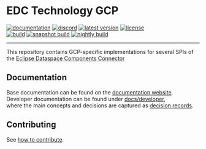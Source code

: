 # EDC Technology GCP

[![documentation](https://img.shields.io/badge/documentation-8A2BE2?style=flat-square)](https://eclipse-edc.github.io)
[![discord](https://img.shields.io/badge/discord-chat-brightgreen.svg?style=flat-square&logo=discord)](https://discord.gg/n4sD9qtjMQ)
[![latest version](https://img.shields.io/maven-central/v/org.eclipse.edc.gcp/gcp-core?logo=apache-maven&style=flat-square&label=latest%20version)](https://search.maven.org/artifact/org.eclipse.edc.gcp/gcp-core)
[![license](https://img.shields.io/github/license/eclipse-edc/Technology-Azure?style=flat-square&logo=apache)](https://www.apache.org/licenses/LICENSE-2.0)
<br>
[![build](https://img.shields.io/github/actions/workflow/status/eclipse-edc/Technology-Gcp/verify.yaml?branch=main&logo=GitHub&style=flat-square&label=ci)](https://github.com/eclipse-edc/Technology-Gcp/actions/workflows/verify.yaml?query=branch%3Amain)
[![snapshot build](https://img.shields.io/github/actions/workflow/status/eclipse-edc/Technology-Gcp/trigger_snapshot.yml?branch=main&logo=GitHub&style=flat-square&label=snapshot-build)](https://github.com/eclipse-edc/Technology-Gcp/actions/workflows/trigger_snapshot.yml)
[![nightly build](https://img.shields.io/github/actions/workflow/status/eclipse-edc/Technology-Gcp/nightly.yaml?branch=main&logo=GitHub&style=flat-square&label=nightly-build)](https://github.com/eclipse-edc/Technology-Gcp/actions/workflows/nightly.yaml)

---

This repository contains GCP-specific implementations for several SPIs of
the [Eclipse Dataspace Components Connector](https://github.com/eclipse-edc/Connector)

## Documentation

Base documentation can be found on the [documentation website](https://eclipse-edc.github.io).
Developer documentation can be found under [docs/developer](docs/developer), \
where the main concepts and decisions are captured as [decision records](docs/developer/decision-records).

## Contributing

See [how to contribute](https://github.com/eclipse-edc/eclipse-edc.github.io/blob/main/CONTRIBUTING.md).
